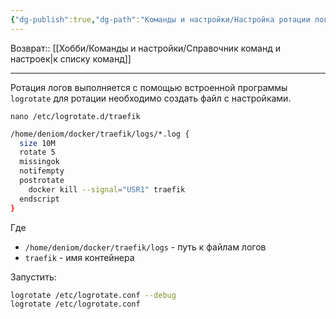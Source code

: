 ```yaml
---
{"dg-publish":true,"dg-path":"Команды и настройки/Настройка ротации логов Trefik.md","permalink":"/komandy-i-nastrojki/nastrojka-rotaczii-logov-trefik/","updated":"2024-10-05T18:07:56+03:00"}
---
```


Возврат:: [[Хобби/Команды и настройки/Справочник команд и настроек\|к списку команд]]

---
Ротация логов выполняется с помощью встроенной программы `logrotate` для ротации необходимо создать файл с настройками.

```shell
nano /etc/logrotate.d/traefik
```

```sh
/home/deniom/docker/traefik/logs/*.log {
  size 10M
  rotate 5
  missingok
  notifempty
  postrotate
    docker kill --signal="USR1" traefik
  endscript
}
```

Где
- `/home/deniom/docker/traefik/logs` - путь к файлам логов
- `traefik` - имя контейнера

Запустить:
```sh
logrotate /etc/logrotate.conf --debug 
logrotate /etc/logrotate.conf
```
